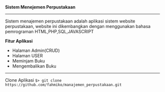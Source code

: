 **Sistem Menejemen Perpustakaan**

------------
Sistem menajemen perpustakaan adalah aplikasi sistem website perpustakaan, website ini dikembangkan dengan menggunakan bahasa pemrograman HTML,PHP,SQL,JAVASCRIPT

**Fitur Aplikasi**
- Halaman Admin(CRUD)
- Halaman USER
- Meminjam Buku
- Mengembalikan Buku


------------

Clone Aplikasi
`$> git clone https://github.com/fahmiko/manajemen_perpustakaan.git`
